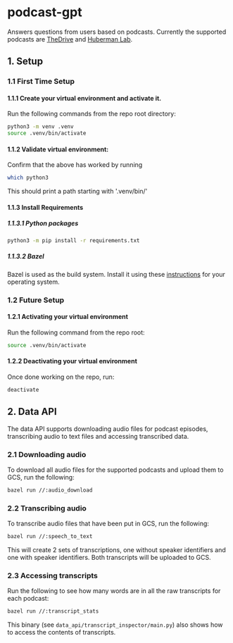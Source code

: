 # podcast-gpt
Answers questions from users based on podcasts. Currently the supported podcasts are [TheDrive](https://peterattiamd.com/podcast/) and [Huberman Lab](https://www.hubermanlab.com/podcast).

## 1. Setup

### 1.1 First Time Setup

#### 1.1.1 Create your virtual environment and activate it.
Run the following commands from the repo root directory:
```bash
python3 -m venv .venv
source .venv/bin/activate
```

#### 1.1.2 Validate virtual environment:
Confirm that the above has worked by running
```bash
which python3
```
This should print a path starting with '.venv/bin/'


#### 1.1.3 Install Requirements

##### 1.1.3.1 Python packages
```bash
python3 -m pip install -r requirements.txt
```

##### 1.1.3.2 Bazel
Bazel is used as the build system. Install it using these [instructions](https://bazel.build/install) for your operating system.


### 1.2 Future Setup

#### 1.2.1 Activating your virtual environment
Run the following command from the repo root:
```bash
source .venv/bin/activate
```

#### 1.2.2 Deactivating your virtual environment
Once done working on the repo, run:
```bash
deactivate
```

## 2. Data API
The data API supports downloading audio files for podcast episodes, transcribing audio to text files and accessing transcribed data.

### 2.1 Downloading audio
To download all audio files for the supported podcasts and upload them to GCS, run the following:
```bash
bazel run //:audio_download
```

### 2.2 Transcribing audio
To transcribe audio files that have been put in GCS, run the following:
```bash
bazel run //:speech_to_text
```
This will create 2 sets of transcriptions, one without speaker identifiers and one with speaker identifiers. Both transcripts will be uploaded to GCS.

### 2.3 Accessing transcripts
Run the following to see how many words are in all the raw transcripts for each podcast:
```bash
bazel run //:transcript_stats
```
This binary (see `data_api/transcript_inspector/main.py`) also shows how to access the contents of transcripts.

